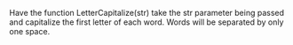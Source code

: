 Have the function LetterCapitalize(str) take the str parameter being
passed and capitalize the first letter of each word. Words will be
separated by only one space.

